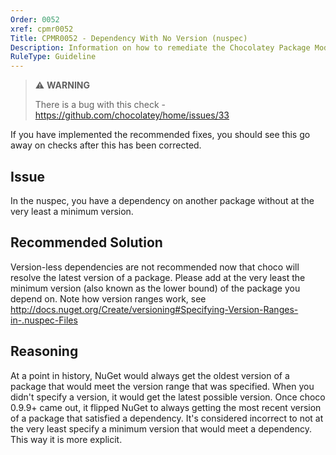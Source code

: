 ```yaml
---
Order: 0052
xref: cpmr0052
Title: CPMR0052 - Dependency With No Version (nuspec)
Description: Information on how to remediate the Chocolatey Package Moderation Rule 0052
RuleType: Guideline
---
```


<?! Include "../../../../../shared/package-validator-rule-guideline.txt" /?>

> :warning: **WARNING**
>
> There is a bug with this check - https://github.com/chocolatey/home/issues/33

If you have implemented the recommended fixes, you should see this go away on checks after this has been corrected.

## Issue

In the nuspec, you have a dependency on another package without at the very least a minimum version.

## Recommended Solution

Version-less dependencies are not recommended now that choco will resolve the latest version of a package. Please add at the very least the minimum version (also known as the lower bound) of the package you depend on. Note how version ranges work, see http://docs.nuget.org/Create/versioning#Specifying-Version-Ranges-in-.nuspec-Files

## Reasoning

At a point in history, NuGet would always get the oldest version of a package that would meet the version range that was specified. When you didn't specify a version, it would get the latest possible version. Once choco 0.9.9+ came out, it flipped NuGet to always getting the most recent version of a package that satisfied a dependency. It's considered incorrect to not at the very least specify a minimum version that would meet a dependency. This way it is more explicit.